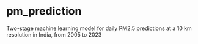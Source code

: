 # pm_prediction
Two-stage machine learning model for daily PM2.5 predictions at a 10 km resolution in India, from 2005 to 2023
